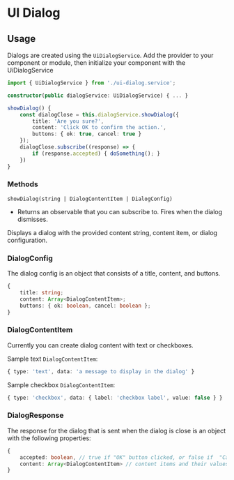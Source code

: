 # UI Dialog

## Usage
Dialogs are created using the `UiDialogService`.  Add the provider to your component or module, then initialize your component with the UiDialogService

```ts
import { UiDialogService } from './ui-dialog.service';

constructor(public dialogService: UiDialogService) { ... }

showDialog() {
    const dialogClose = this.dialogService.showDialog({
        title: 'Are you sure?',
        content: 'Click OK to confirm the action.',
        buttons: { ok: true, cancel: true }
    });
    dialogClose.subscribe((response) => {
        if (response.accepted) { doSomething(); }
    })
}
```

### Methods

`showDialog(string | DialogContentItem | DialogConfig)`

  - Returns an observable that you can subscribe to.  Fires when the dialog dismisses.

Displays a dialog with the provided content string, content item, or dialog configuration.

### DialogConfig

The dialog config is an object that consists of a title, content, and buttons.

```ts
{
    title: string;
    content: Array<DialogContentItem>;
    buttons: { ok: boolean, cancel: boolean };
}
```


### DialogContentItem

Currently you can create dialog content with text or checkboxes.

Sample text `DialogContentItem`:
```ts
{ type: 'text', data: 'a message to display in the dialog' }
```

Sample checkbox `DialogContentItem`:
```ts
{ type: 'checkbox', data: { label: 'checkbox label', value: false } }
```

### DialogResponse

The response for the dialog that is sent when the dialog is close is an object with the following properties:

```ts
{
    accepted: boolean, // true if "OK" button clicked, or false if  "Cancel" / "X" was clicked
    content: Array<DialogContentItem> // content items and their values from the dialog
}
```
